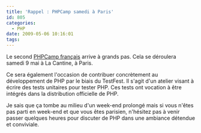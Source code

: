 ```yaml
---
title: 'Rappel : PHPCamp samedi à Paris'
id: 805
categories:
  - PHP
date: 2009-05-06 10:16:01
tags:
---
```


Le second [PHPCamp français](http://www.afup.org/pages/rendezvous/?id=6) arrive à grands pas. Cela se déroulera samedi 9 mai à La Cantine, à Paris.

Ce sera également l'occasion de contribuer concrètement au développement de PHP par le biais du TestFest. Il s'agit d'un atelier visant à écrire des tests unitaires pour tester PHP. Ces tests ont vocation à être intégrés dans la distribution officielle de PHP.

Je sais que ça tombe au milieu d'un week-end prolongé mais si vous n'êtes pas parti en week-end et que vous êtes parisien, n'hésitez pas à venir passer quelques heures pour discuter de PHP dans une ambiance détendue et conviviale.
